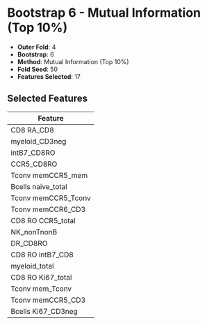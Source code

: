 # Bootstrap 6 - Mutual Information (Top 10%)

- **Outer Fold**: 4
- **Bootstrap**: 6
- **Method**: Mutual Information (Top 10%)
- **Fold Seed**: 50
- **Features Selected**: 17

## Selected Features

| Feature |
|---------|
| CD8 RA_CD8 |
| myeloid_CD3neg |
| intB7_CD8RO |
| CCR5_CD8RO |
| Tconv memCCR5_mem |
| Bcells naive_total |
| Tconv memCCR5_Tconv |
| Tconv memCCR6_CD3 |
| CD8 RO CCR5_total |
| NK_nonTnonB |
| DR_CD8RO |
| CD8 RO intB7_CD8 |
| myeloid_total |
| CD8 RO Ki67_total |
| Tconv mem_Tconv |
| Tconv memCCR5_CD3 |
| Bcells Ki67_CD3neg |
